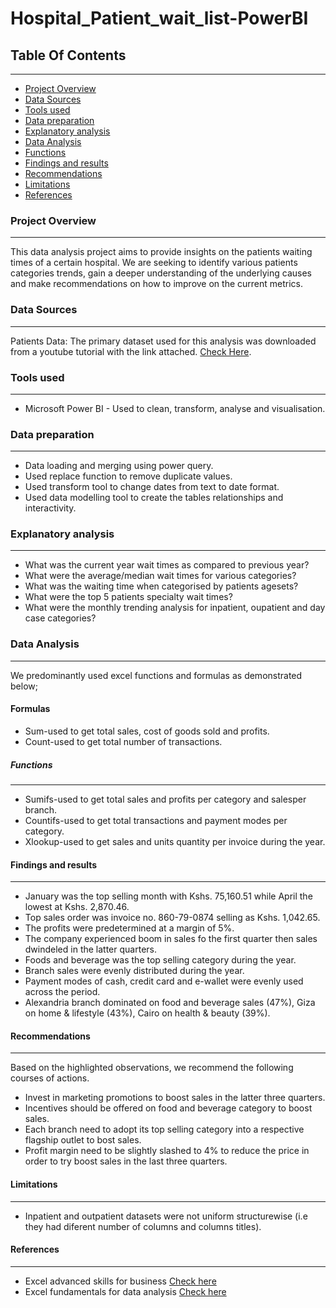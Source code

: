 # Hospital_Patient_wait_list-PowerBI

## Table Of Contents
---

- [Project Overview](#project-overview)
- [Data Sources](#data-sources)
- [Tools used](#tools-used)
- [Data preparation](#data-preparation)
- [Explanatory analysis](#explanatory-analysis)
- [Data Analysis]($data-analysis)
- [Functions](#functions)
- [Findings and results]($findings-and-results)
- [Recommendations](#recommendations)
- [Limitations](#limitations)
- [References](#references)

### Project Overview
---

This data analysis project aims to provide insights on the patients waiting times of a certain hospital. We are seeking to identify various patients categories trends, gain a deeper understanding of the underlying causes and make recommendations on how to improve on the current metrics.

### Data Sources
---

Patients Data: The primary dataset used for this analysis was downloaded from a youtube tutorial with the link attached. [Check Here](https://pivotalstats.com/wp-content/uploads/2024/09/Data-Mapping-Bg.zip).

### Tools used
---

- Microsoft Power BI - Used to clean, transform, analyse and visualisation.

### Data preparation
---

- Data loading and merging using power query.
- Used replace function to remove duplicate values.
- Used transform tool to change dates from text to date format.
- Used data modelling tool to create the tables relationships and interactivity.

### Explanatory analysis
---
- What was the current year wait times as compared to previous year?
- What were the average/median wait times for various categories?
- What was the waiting time when categorised by patients agesets?
- What were the top 5 patients specialty wait times?
- What were the monthly trending analysis for inpatient, oupatient and day case categories?

### Data Analysis
---
We predominantly used excel functions and formulas as demonstrated below;
#### Formulas
  - Sum-used to get total sales, cost of goods sold and profits.
  - Count-used to get total number of transactions.
##### Functions
---
  - Sumifs-used to get total sales and profits per category and salesper branch.
  - Countifs-used to get total transactions and payment modes per category.
  - Xlookup-used to get sales and units quantity per invoice during the year.

#### Findings and results
---
  - January was the top selling month with Kshs. 75,160.51 while April the lowest at Kshs. 2,870.46.
  - Top sales order was invoice no. 860-79-0874 selling as Kshs. 1,042.65.
  - The profits were predetermined at a margin of 5%.
  - The company experienced boom in sales fo the first quarter then sales dwindeled in the latter quarters.
  - Foods and beverage was the top selling category during the year.
  - Branch sales were evenly distributed during the year.
  - Payment modes of cash, credit card and e-wallet were evenly used across the period.
  - Alexandria branch dominated on food and beverage sales (47%), Giza on home & lifestyle (43%), Cairo on health & beauty (39%).

#### Recommendations
---
Based on the highlighted observations, we recommend the following courses of actions.
  - Invest in marketing promotions to boost sales in the latter three quarters.
  - Incentives should be offered on food and beverage category to boost sales.
  - Each branch need to adopt its top selling category into a respective flagship outlet to bost sales.
  - Profit margin need to be slightly slashed to 4% to reduce the price in order to try boost sales in the last three quarters.

#### Limitations
---
  - Inpatient and outpatient datasets were not uniform structurewise (i.e they had diferent number of columns and columns titles).

#### References
---
  - Excel advanced skills for business [Check here](https://coursera.org/share/4282d5f46dce95bf970f7084e2200d72)
  - Excel fundamentals for data analysis [Check here](https://coursera.org/share/3644ab5effb80789d6d71f61816530ef)



